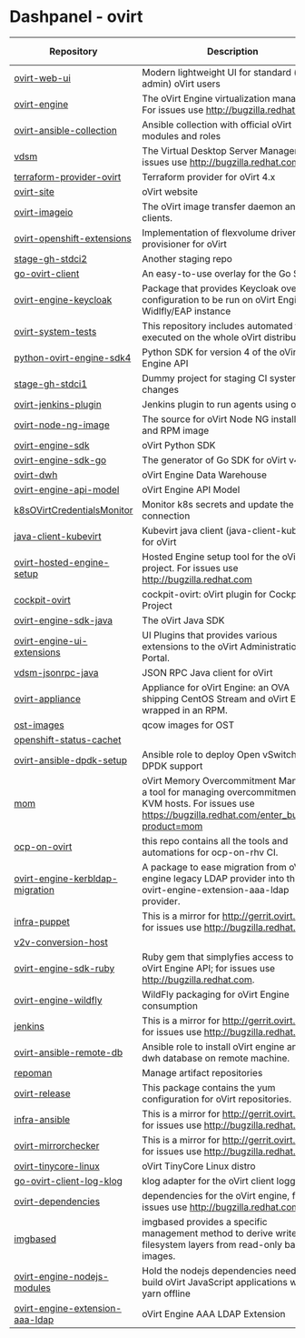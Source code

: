 
# Dashpanel - ovirt

| Repository | Description | Issues & PRs | Starred | Forks |
|---|---|---|---|---|
| [ovirt-web-ui](https://github.com/oVirt/ovirt-web-ui) | Modern lightweight UI for standard (non-admin) oVirt users | [56](https://github.com/ovirt/ovirt-web-ui/issues) | 88 | 67 |
| [ovirt-engine](https://github.com/oVirt/ovirt-engine) | The oVirt Engine virtualization manager. For issues use http://bugzilla.redhat.com | [54](https://github.com/ovirt/ovirt-engine/issues) | 354 | 225 |
| [ovirt-ansible-collection](https://github.com/oVirt/ovirt-ansible-collection) | Ansible collection with official oVirt modules and roles | [52](https://github.com/ovirt/ovirt-ansible-collection/issues) | 51 | 71 |
| [vdsm](https://github.com/oVirt/vdsm) | The Virtual Desktop Server Manager. For issues use http://bugzilla.redhat.com. | [47](https://github.com/ovirt/vdsm/issues) | 115 | 140 |
| [terraform-provider-ovirt](https://github.com/oVirt/terraform-provider-ovirt) | Terraform provider for oVirt 4.x | [25](https://github.com/ovirt/terraform-provider-ovirt/issues) | 126 | 63 |
| [ovirt-site](https://github.com/oVirt/ovirt-site) | oVirt website | [24](https://github.com/ovirt/ovirt-site/issues) | 72 | 295 |
| [ovirt-imageio](https://github.com/oVirt/ovirt-imageio) | The oVirt image transfer daemon and clients. | [22](https://github.com/ovirt/ovirt-imageio/issues) | 14 | 16 |
| [ovirt-openshift-extensions](https://github.com/oVirt/ovirt-openshift-extensions) | Implementation of flexvolume driver and provisioner for oVirt | [18](https://github.com/ovirt/ovirt-openshift-extensions/issues) | 32 | 16 |
| [stage-gh-stdci2](https://github.com/oVirt/stage-gh-stdci2) | Another staging repo | [14](https://github.com/ovirt/stage-gh-stdci2/issues) | 1 | 2 |
| [go-ovirt-client](https://github.com/oVirt/go-ovirt-client) | An easy-to-use overlay for the Go SDK. | [13](https://github.com/ovirt/go-ovirt-client/issues) | 10 | 11 |
| [ovirt-engine-keycloak](https://github.com/oVirt/ovirt-engine-keycloak) | Package that provides Keycloak overlay configuration to be run on oVirt Engine&#39;s Widlfly/EAP instance | [12](https://github.com/ovirt/ovirt-engine-keycloak/issues) | 2 | 4 |
| [ovirt-system-tests](https://github.com/oVirt/ovirt-system-tests) | This repository includes automated tests executed on the whole oVirt distribution | [11](https://github.com/ovirt/ovirt-system-tests/issues) | 15 | 36 |
| [python-ovirt-engine-sdk4](https://github.com/oVirt/python-ovirt-engine-sdk4) | Python SDK for version 4 of the oVirt Engine API | [6](https://github.com/ovirt/python-ovirt-engine-sdk4/issues) | 6 | 18 |
| [stage-gh-stdci1](https://github.com/oVirt/stage-gh-stdci1) | Dummy project for staging CI system changes | [6](https://github.com/ovirt/stage-gh-stdci1/issues) | 1 | 2 |
| [ovirt-jenkins-plugin](https://github.com/oVirt/ovirt-jenkins-plugin) | Jenkins plugin to run agents using oVirt | [6](https://github.com/ovirt/ovirt-jenkins-plugin/issues) | 3 | 2 |
| [ovirt-node-ng-image](https://github.com/oVirt/ovirt-node-ng-image) | The source for oVirt Node NG installer ISO and RPM image | [6](https://github.com/ovirt/ovirt-node-ng-image/issues) | 13 | 9 |
| [ovirt-engine-sdk](https://github.com/oVirt/ovirt-engine-sdk) | oVirt Python SDK | [5](https://github.com/ovirt/ovirt-engine-sdk/issues) | 80 | 79 |
| [ovirt-engine-sdk-go](https://github.com/oVirt/ovirt-engine-sdk-go) | The generator of Go SDK for oVirt v4.0&#43; | [4](https://github.com/ovirt/ovirt-engine-sdk-go/issues) | 20 | 26 |
| [ovirt-dwh](https://github.com/oVirt/ovirt-dwh) | oVirt Engine Data Warehouse | [4](https://github.com/ovirt/ovirt-dwh/issues) | 6 | 21 |
| [ovirt-engine-api-model](https://github.com/oVirt/ovirt-engine-api-model) | oVirt Engine API Model | [4](https://github.com/ovirt/ovirt-engine-api-model/issues) | 18 | 30 |
| [k8sOVirtCredentialsMonitor](https://github.com/oVirt/k8sOVirtCredentialsMonitor) | Monitor k8s secrets and update the oVirt connection | [3](https://github.com/ovirt/k8sOVirtCredentialsMonitor/issues) | 2 | 2 |
| [java-client-kubevirt](https://github.com/oVirt/java-client-kubevirt) | Kubevirt java client (java-client-kubevirt) for oVirt | [3](https://github.com/ovirt/java-client-kubevirt/issues) | 8 | 4 |
| [ovirt-hosted-engine-setup](https://github.com/oVirt/ovirt-hosted-engine-setup) | Hosted Engine setup tool for the oVirt project. For issues use http://bugzilla.redhat.com | [3](https://github.com/ovirt/ovirt-hosted-engine-setup/issues) | 16 | 29 |
| [cockpit-ovirt](https://github.com/oVirt/cockpit-ovirt) | cockpit-ovirt: oVirt plugin for Cockpit Project | [2](https://github.com/ovirt/cockpit-ovirt/issues) | 11 | 14 |
| [ovirt-engine-sdk-java](https://github.com/oVirt/ovirt-engine-sdk-java) | The oVirt Java SDK | [2](https://github.com/ovirt/ovirt-engine-sdk-java/issues) | 18 | 17 |
| [ovirt-engine-ui-extensions](https://github.com/oVirt/ovirt-engine-ui-extensions) | UI Plugins that provides various extensions to the oVirt Administration Portal. | [2](https://github.com/ovirt/ovirt-engine-ui-extensions/issues) | 5 | 15 |
| [vdsm-jsonrpc-java](https://github.com/oVirt/vdsm-jsonrpc-java) | JSON RPC Java client for oVirt | [2](https://github.com/ovirt/vdsm-jsonrpc-java/issues) | 7 | 9 |
| [ovirt-appliance](https://github.com/oVirt/ovirt-appliance) | Appliance for oVirt Engine: an OVA shipping CentOS Stream and oVirt Engine, wrapped in an RPM. | [2](https://github.com/ovirt/ovirt-appliance/issues) | 12 | 21 |
| [ost-images](https://github.com/oVirt/ost-images) | qcow images for OST | [2](https://github.com/ovirt/ost-images/issues) | 3 | 8 |
| [openshift-status-cachet](https://github.com/oVirt/openshift-status-cachet) |  | [2](https://github.com/ovirt/openshift-status-cachet/issues) | 1 | 1 |
| [ovirt-ansible-dpdk-setup](https://github.com/oVirt/ovirt-ansible-dpdk-setup) | Ansible role to deploy Open vSwitch with DPDK support | [2](https://github.com/ovirt/ovirt-ansible-dpdk-setup/issues) | 8 | 4 |
| [mom](https://github.com/oVirt/mom) | oVirt Memory Overcommitment Manager, a tool for managing overcommitment on KVM hosts. For issues use https://bugzilla.redhat.com/enter_bug.cgi?product=mom | [2](https://github.com/ovirt/mom/issues) | 14 | 13 |
| [ocp-on-ovirt](https://github.com/oVirt/ocp-on-ovirt) | this repo contains all the tools and automations for ocp-on-rhv CI. | [2](https://github.com/ovirt/ocp-on-ovirt/issues) | 9 | 9 |
| [ovirt-engine-kerbldap-migration](https://github.com/oVirt/ovirt-engine-kerbldap-migration) | A package to ease migration from oVirt engine legacy LDAP provider into the new ovirt-engine-extension-aaa-ldap provider. | [1](https://github.com/ovirt/ovirt-engine-kerbldap-migration/issues) | 4 | 1 |
| [infra-puppet](https://github.com/oVirt/infra-puppet) | This is a mirror for http://gerrit.ovirt.org, for issues use http://bugzilla.redhat.com | [1](https://github.com/ovirt/infra-puppet/issues) | 1 | 1 |
| [v2v-conversion-host](https://github.com/oVirt/v2v-conversion-host) |  | [1](https://github.com/ovirt/v2v-conversion-host/issues) | 9 | 21 |
| [ovirt-engine-sdk-ruby](https://github.com/oVirt/ovirt-engine-sdk-ruby) | Ruby gem that simplyfies access to the oVirt Engine API; for issues use http://bugzilla.redhat.com. | [1](https://github.com/ovirt/ovirt-engine-sdk-ruby/issues) | 18 | 9 |
| [ovirt-engine-wildfly](https://github.com/oVirt/ovirt-engine-wildfly) | WildFly packaging for oVirt Engine consumption | [1](https://github.com/ovirt/ovirt-engine-wildfly/issues) | 3 | 4 |
| [jenkins](https://github.com/oVirt/jenkins) | This is a mirror for http://gerrit.ovirt.org, for issues use http://bugzilla.redhat.com | [1](https://github.com/ovirt/jenkins/issues) | 15 | 9 |
| [ovirt-ansible-remote-db](https://github.com/oVirt/ovirt-ansible-remote-db) | Ansible role to install oVirt engine and dwh database on remote machine. | [1](https://github.com/ovirt/ovirt-ansible-remote-db/issues) | 1 | 1 |
| [repoman](https://github.com/oVirt/repoman) | Manage artifact repositories | [1](https://github.com/ovirt/repoman/issues) | 4 | 3 |
| [ovirt-release](https://github.com/oVirt/ovirt-release) | This package contains the yum configuration for oVirt repositories. | [1](https://github.com/ovirt/ovirt-release/issues) | 8 | 13 |
| [infra-ansible](https://github.com/oVirt/infra-ansible) | This is a mirror for http://gerrit.ovirt.org, for issues use http://bugzilla.redhat.com | [1](https://github.com/ovirt/infra-ansible/issues) | 1 | 2 |
| [ovirt-mirrorchecker](https://github.com/oVirt/ovirt-mirrorchecker) | This is a mirror for http://gerrit.ovirt.org, for issues use http://bugzilla.redhat.com | [1](https://github.com/ovirt/ovirt-mirrorchecker/issues) | 2 | 0 |
| [ovirt-tinycore-linux](https://github.com/oVirt/ovirt-tinycore-linux) | oVirt TinyCore Linux distro | [1](https://github.com/ovirt/ovirt-tinycore-linux/issues) | 1 | 2 |
| [go-ovirt-client-log-klog](https://github.com/oVirt/go-ovirt-client-log-klog) | klog adapter for the oVirt client logger | [1](https://github.com/ovirt/go-ovirt-client-log-klog/issues) | 1 | 0 |
| [ovirt-dependencies](https://github.com/oVirt/ovirt-dependencies) | dependencies for the oVirt engine, for issues use http://bugzilla.redhat.com | [1](https://github.com/ovirt/ovirt-dependencies/issues) | 2 | 4 |
| [imgbased](https://github.com/oVirt/imgbased) | imgbased provides a specific management method to derive writeable filesystem layers from read-only base images. | [1](https://github.com/ovirt/imgbased/issues) | 7 | 6 |
| [ovirt-engine-nodejs-modules](https://github.com/oVirt/ovirt-engine-nodejs-modules) | Hold the nodejs dependencies needed to build oVirt JavaScript applications with yarn offline | [1](https://github.com/ovirt/ovirt-engine-nodejs-modules/issues) | 2 | 3 |
| [ovirt-engine-extension-aaa-ldap](https://github.com/oVirt/ovirt-engine-extension-aaa-ldap) | oVirt Engine AAA LDAP Extension | [1](https://github.com/ovirt/ovirt-engine-extension-aaa-ldap/issues) | 11 | 12 |
